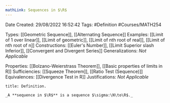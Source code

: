 ```yaml
---
mathLink: Sequences in $\R$
---
```


<div class="topSpace"></div>

Date Created: 29/08/2022 16:52:42
Tags: #Definition #Courses/MATH254

Types: [[Geometric Sequence]], [[Alternating Sequence]]
Examples: [[Limit of 1 over linear]], [[Limit of geometric]], [[Limit of nth root of real]], [[Limit of nth root of n]]
Constructions: [[Euler's Number]], [[Limit Superior slash Inferior]], [[Convergent and Divergent Series]]
Generalizations: _Not Applicable_

Properties: [[Bolzano-Weierstrass Theorem]], [[Basic properties of limits in R]]
Sufficiencies: [[Squeeze Theorem]], [[Ratio Test (Sequence)]]
Equivalences: [[Divergence Test in R]]
Justifications: _Not Applicable_

``` ad-Definition
title: Definition.

_A **sequence in $\R$** is a sequence $\sigma:\N\to\R$._

```
